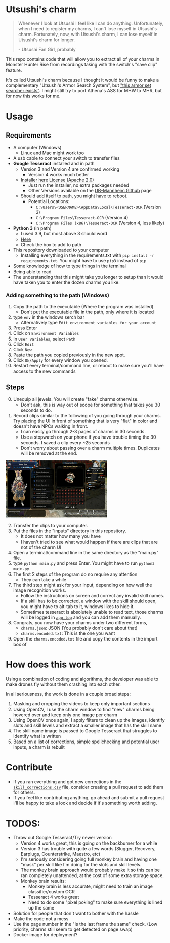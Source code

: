 # Utsushi's charm

> Whenever I look at Utsushi I feel like I can do anything. Unfortunately, when I need to register my charms, I can't lose myself in Utsushi's charm.
> Fortunately, now, with Utsushi's charm, I can lose myself in Utsushi's charm for longer.
> 
> \- Utsushi Fan Girl, probably


This repo contains code that will allow you to extract all of your charms in Monster Hunter Rise from recordings taking with the switch's "save clip" feature.

It's called Utsushi's charm because I thought it would be funny to make a complementary "Utsushi's Armor Search System", but ["this armor set searcher exists"](https://mhrise.wiki-db.com/sim/?hl=en). I might still try to port Athena's ASS for MHW to MHR, but for now this works for me.

# Usage

## Requirements
- A computer (Windows) 
  - Linux and Mac might work too
- A usb cable to connect your switch to transfer files
- **Google Tesseract** installed and in path
  - Version 3 and Version 4 are confirmed working
    - Version 4 works much better
  - [Installer here](https://digi.bib.uni-mannheim.de/tesseract/tesseract-ocr-w64-setup-v4.1.0.20190314.exe) [License (Apache 2.0)](https://github.com/tesseract-ocr/tesseract/blob/master/LICENSE)
    - Just run the installer, no extra packages needed
    - Other Versions available on the [UB-Mannheim Github](https://github.com/UB-Mannheim/tesseract/wiki) page
  - Should add itself to path, you might have to reboot.
    - Potential Locations:
      -  `C:\Users\<USERNAME>\AppData\Local\Tesseract-OCR` (Version 3)
      -  `C:\Program Files\Tesseract-OCR` (Version 4)
      -  `C:\Program Files (x86)\Tesseract-OCR` (Version 4, less likely)
- **Python 3** (in path)
  - I used 3.9, but most above 3 should word
  - [Here](https://www.python.org/downloads/)
  - Check the box to add to path
- This repository downloaded to your computer
  - Installing everything in the requirements.txt with `pip install -r requirements.txt`. You might have to use `pip3` instead of `pip`
- Some knowledge of how to type things in the terminal
- Being able to read
- The understanding that this might take you longer to setup than it would have taken you to enter the dozen charms you like.

### Adding something to the path (Windows)

1. Copy the path to the executable (Where the program was installed)
   - Don't put the executable file in the path, only where it is located
2. type `env` in the windows serch bar
   - Alternatively type `Edit environment variables for your account`
3. Press Enter
4. Click on `Environment Variables`
5. In `User Variables`, select `Path`
6. Click `Edit`
7. Click `New`
8. Paste the path you copied previously in the new spot.
9. Click `Ok/Apply` for every window you opened.
10. Restart every terminal/command line, or reboot to make sure you'll have access to the new commands

## Steps

0. Unequip all jewels. You will create "fake" charms otherwise.
   - Don't ask, this is way out of scope for something that takes you 30 seconds to do.
1. Record clips similar to the following of you going through your charms. Try placing the UI in front of something that is very "flat" in color and doesn't have NPCs walking in front. 
   - I can easily go through 2-3 pages of charms in 30 seconds. 
   - Use a stopwatch on your phone if you have trouble timing the 30 seconds. I saved a clip every ~25 seconds
   - Don't worry about passing over a charm multiple times. Duplicates will be removed at the end.

![Example Clip](./media/example_clip.gif)

2. Transfer the clips to your computer.
3. Put the files in the "inputs" directory in this repository.
   - It does not matter how many you have 
   - I haven't tried to see what would happen if there are clips that are not of the charm UI
3. Open a terminal/command line in the same directory as the "main.py" file.
4. type `python main.py` and press Enter. You might have to run `python3 main.py`
5. The first 2 steps of the program do no require any attention
   - They can take a while
6. The third step might ask for your input, depending on how well the image recognition works.
   - Follow the instructions on screen and correct any invalid skill names.
   - If a skill has to be corrected, a window with the skill should open, you might have to alt-tab to it, windows likes to hide it.
   - Sometimes tesseract is absolutely unable to read text, those charms will be logged in [`app.log`](app.log) and you can add them manually.
7. Congrats, you now have your charms under two different forms, 
   - `charms.json`: JSON (You probably don't care about that)
   - `charms.encoded.txt`: This is the one you want
8. Open the `charms.encoded.txt` file and copy the contents in the import box of 
    


# How does this work

Using a combination of coding and algorithms, the developer was able to make drones fly without them crashing into each other. 

In all seriousness, the work is done in a couple broad steps:
1. Masking and cropping the videos to keep only important sections
2. Using OpenCV, I use the charm window to find "new" charms being hovered over and keep only one image per charm
3. Using OpenCV once again, I apply filters to clean up the images, identify slots and skill levels and extract a smaller image that has the skill name
4. The skill name image is passed to Google Tesseract that struggles to identify what is written
5. Based on a list of corrections, simple spellchecking and potential user inputs, a charm is rebuilt

# Contribute

- If you ran everything and got new corrections in the [`skill_corrections.csv`](skill_corrections.csv) file, consider creating a pull request to add them for others.
- If you feel like contributing anything, go ahead and submit a pull request I'll be happy to take a look and decide if it's something worth adding. 

# TODOS: 
- Throw out Google Tesseract/Try newer version
  - Version 4 works great, this is going on the backburner for a while
  - Version 3 has trouble with quite a few words (Slugger, Recovery, Earplugs, Counterstrike, Maestro, etc)
  - I'm seriously considering going full monkey brain and having one "mask" per skill like I'm doing for the slots and skill levels.
  - The monkey brain approach would probably make it so this can be ran completely unattended, at the cost of some extra storage space.
  - Monkey brain results:
    - Monkey brain is less accurate, might need to train an image classifier/custom OCR 
    - Tesseract 4 works great
    - Need to do some "pixel poking" to make sure everything is lined up the same
- Solution for people that don't want to bother with the hassle
- Make the code not a mess
- Use the page number in the "Is the last frame the same" check. (Low priority, charms still seem to get detected on page swap)
- Docker image for deployment?
